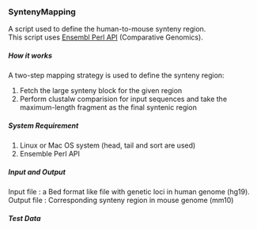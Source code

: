 ### SyntenyMapping

A script used to define the human-to-mouse synteny region.  
This script uses [Ensembl Perl API](http://www.ensembl.org/info/docs/api/index.html) (Comparative Genomics).  


##### How it works
A two-step mapping strategy is used to define the synteny region:   
1. Fetch the large synteny block for the given region   
2. Perform clustalw comparision for input sequences and take the maximum-length fragment as the final syntenic region   

##### System Requirement
1. Linux or Mac OS system (head, tail and sort are used)  
2. Ensemble Perl API  

##### Input and Output
Input   file  : a Bed format like file with genetic loci in human genome (hg19).   
Output  file  : Corresponding synteny region in mouse genome (mm10)   

##### Test Data

